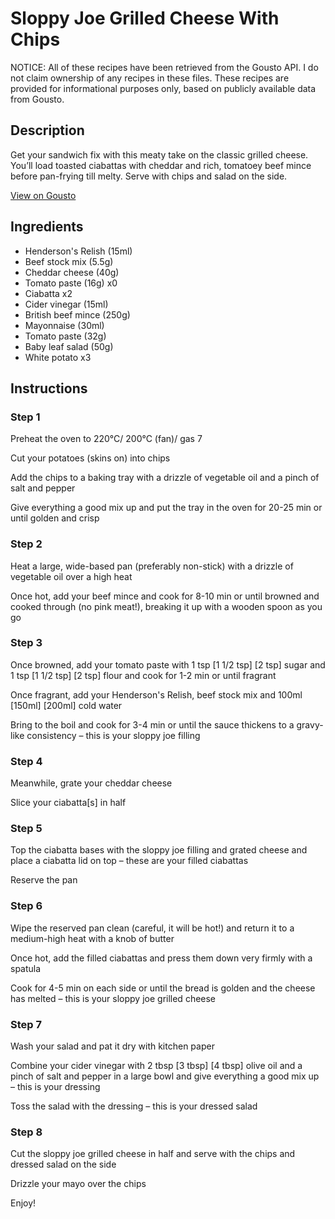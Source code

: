 # Sloppy Joe Grilled Cheese With Chips

NOTICE: All of these recipes have been retrieved from the Gousto API. I do not claim ownership of any recipes in these files. These recipes are provided for informational purposes only, based on publicly available data from Gousto.

## Description

Get your sandwich fix with this meaty take on the classic grilled cheese. You’ll load toasted ciabattas with cheddar and rich, tomatoey beef mince before pan-frying till melty. Serve with chips and salad on the side.

[View on Gousto](https://www.gousto.co.uk/recipes/cookbook/sloppy-joe-grilled-cheese-with-chips)

## Ingredients

- Henderson's Relish (15ml)
- Beef stock mix (5.5g)
- Cheddar cheese (40g)
- Tomato paste (16g) x0
- Ciabatta x2
- Cider vinegar (15ml)
- British beef mince (250g)
- Mayonnaise (30ml)
- Tomato paste (32g)
- Baby leaf salad (50g)
- White potato x3

## Instructions


### Step 1

Preheat the oven to 220°C/ 200°C (fan)/ gas 7

Cut your potatoes (skins on) into chips

Add the chips to a baking tray with a drizzle of vegetable oil and a pinch of salt and pepper

Give everything a good mix up and put the tray in the oven for 20-25 min or until golden and crisp


### Step 2

Heat a large, wide-based pan (preferably non-stick) with a drizzle of vegetable oil over a high heat

Once hot, add your beef mince and cook for 8-10 min or until browned and cooked through (no pink meat!), breaking it up with a wooden spoon as you go


### Step 3

Once browned, add your tomato paste with 1 tsp <span class="text-purple">[1 1/2 tsp]</span> <span class="text-danger">[2 tsp] </span>sugar and 1 tsp <span class="text-purple">[1 1/2 tsp]</span> <span class="text-danger">[2 tsp] </span>flour and cook for 1-2 min or until fragrant

Once fragrant, add your Henderson's Relish, beef stock mix and 100ml <span class="text-purple">[150ml]</span> <span class="text-danger">[200ml]</span> cold water

Bring to the boil and cook for 3-4 min or until the sauce thickens to a gravy-like consistency – this is your sloppy joe filling


### Step 4

Meanwhile, grate your cheddar cheese

Slice your ciabatta[s] in half


### Step 5

Top the ciabatta bases with the sloppy joe filling and grated cheese and place a ciabatta lid on top – these are your filled ciabattas

Reserve the pan


### Step 6

Wipe the reserved pan clean (careful, it will be hot!) and return it to a medium-high heat with a knob of butter

Once hot, add the filled ciabattas and press them down very firmly with a spatula

Cook for 4-5 min on each side or until the bread is golden and the cheese has melted – this is your sloppy joe grilled cheese


### Step 7

Wash your salad and pat it dry with kitchen paper

Combine your cider vinegar with 2 tbsp <span class="text-purple">[3 tbsp]</span> <span class="text-danger">[4 tbsp] </span>olive oil and a pinch of salt and pepper in a large bowl and give everything a good mix up – this is your dressing

Toss the salad with the dressing – this is your dressed salad

### Step 8

Cut the sloppy joe grilled cheese in half and serve with the chips and dressed salad on the side

Drizzle your mayo over the chips

Enjoy!

